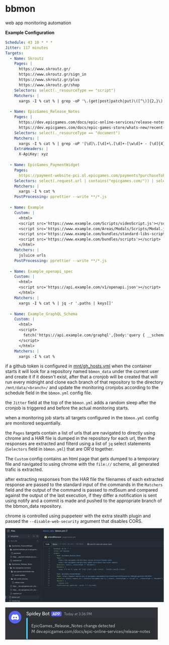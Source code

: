 bbmon
==

web app monitoring automation

**Example Configuration**
```yaml
Schedule: 43 10 * * *
Jitter: 117 minutes
Targets:
  - Name: Skroutz
    Pages: |
      https://www.skroutz.gr/
      https://www.skroutz.gr/sign_in
      https://www.skroutz.gr/plus
      https://www.skroutz.gr/shop
    Selectors: select(._resourceType == "script")
    Matchers: |
      xargs -I % cat % | grep -oP '\.(get|post|patch|put)\([^\)]{2,}\)'

  - Name: EpicGames_Release_Notes
    Pages: |
      https://dev.epicgames.com/docs/epic-online-services/release-notes
      https://dev.epicgames.com/docs/epic-games-store/whats-new/recent-updates
    Selectors: select(._resourceType == "document")
    Matchers: |
      xargs -I % cat % | grep -oP '[\d]\.[\d]+\.[\d]+-[\w\d]+ - [\d]{4}-[\w]{3}-[\d]{2}'
    ExtraHeaders: |
      X-ApiKey: xyz

  - Name: EpicGames_PaymentWidget
    Pages:
      https://payment-website-pci.ol.epicgames.com/payments?purchaseToken=6cd0517934a94b86a416e9fccc8af97d&locale=en-US&highlightColor=0074E4#/
    Selectors: select(.request.url | contains("epicgames.com/")) | select(._resourceType == "script")
    Matchers: |
      xargs -I % cat %
    PostProcessing: pprettier --write **/*.js
  
  - Name: Example
    Custom: |
      <html>
      <script src='https://www.example.com/Scripts/videoScript.js'></script>
      <script src='https://www.example.com/Areas/Modals/Scripts/Modal.js'></script>
      <script src='https://www.example.com/bundles/standard-libs-scripts'></script>
      <script src='https://www.example.com/bundles/scripts'></script>
      </html>
    Matchers: |
      jsluice urls
    PostProcessing: pprettier --write **/*.js
    
  - Name: Example_openapi_spec
    Custom: |
      <html>
      <script src='https://api.example.com/v1/openapi.json'></script>
      </html>
    Matchers: |
      xargs -I % cat % | jq -r '.paths | keys[]'
  
  - Name: Example_GraphQL_Schema
    Custom: |
      <html>
      <script>
        fetch('https://api.example.com/graphql',{body:'query { __schema { types { name } } }'})
      </script>
      </html>
    Matchers: |
      xargs -I % cat %
```

if a github token is configured in [mnt/gh_hosts.yml](mnt/gh_hosts.yml) when the container starts it will look for a repository named `bbmon_data` under the current user and create it if it doesn't exist, after that a cronjob will be created that will run every midnight and clone each branch of that repository to the directory `/mnt/data/<branch>/` and update the monitoring cronjobs according to the schedule field in the `bbmon.yml` config file.

the `Jitter` field at the top of the `bbmon.yml` adds a random sleep after the cronjob is triggered and before the actual monitoring starts.

when a monitoring job starts all targets configured in the `bbmon.yml` config are monitored sequentially.

the `Pages` targets contain a list of urls that are navigated to directly using chrome and a HAR file is dumped in the repository for each url, then the responses are extracted and filterd using a list of `jq` select statements (`Selectors` field in `bbmon.yml`) that are OR'd together.

The `Custom` config contains an html page that gets dumped to a temporary file and navigated to using chrome with the `file://` scheme, all generated trafic is extracted.

after extracting responses from the HAR file the filenames of each extracted response are passed to the standard input of the commands in the `Matchers` field and the output of the command is passed to md5sum and compared against the output of the last execution, if they differ a notification is sent using notify and a commit is made and pushed to the appropriate branch of the bbmon_data repository.

chrome is controlled using puppeteer with the extra stealth plugin and passed the `--disable-web-security` argument that disables CORS.


![bbmon_data](img/bbmon_data.png)

![notification](img/notification.png)